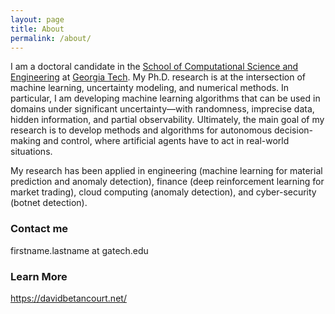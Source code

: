 ```yaml
---
layout: page
title: About
permalink: /about/
---
```


I am a doctoral candidate in the [School of Computational Science and Engineering](https://cse.gatech.edu/people/david-betancourt) at [Georgia Tech](https://www.gatech.edu). My Ph.D. research is at the intersection of machine learning, uncertainty modeling, and numerical methods. In particular, I am developing machine learning algorithms that can be used in domains under significant uncertainty—with randomness, imprecise data, hidden information, and partial observability. Ultimately, the main goal of my research is to develop methods and algorithms for autonomous decision-making and control, where artificial agents have to act in real-world situations. 

My research has been applied in engineering (machine learning for material prediction and anomaly detection), finance (deep reinforcement learning for market trading), cloud computing (anomaly detection), and cyber-security (botnet detection). 

### Contact me

firstname.lastname at gatech.edu

### Learn More
<https://davidbetancourt.net/>
